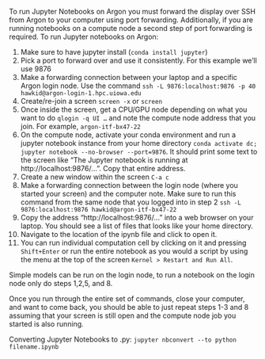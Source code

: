 To run Jupyter Notebooks on Argon you must forward the display over SSH from Argon to your computer using port forwarding. Additionally, if you are running notebooks on a compute node a
second step of port forwarding is required. To run Jupyter notebooks on Argon:

1.	Make sure to have jupyter install (`conda install jupyter`)
2.	Pick a port to forward over and use it consistently. For this example we’ll use 9876
3.	Make a forwarding connection between your laptop and a specific Argon login node. Use the command `ssh -L 9876:localhost:9876 -p 40 hawkid@argon-login-1.hpc.uiowa.edu`
4.	Create/re-join a screen `screen -x` or `screen`
5.	Once inside the screen, get a CPU/GPU node depending on what you want to do `qlogin -q UI …` and note the compute node address that you join. For example, `argon-itf-bx47-22`
6.	On the compute node, activate your conda environment and run a jupyter notebook instance from your home directory `conda activate dc; jupyter notebook --no-browser --port=9876`. It should print some text to the screen like “The Jupyter notebook is running at http://localhost:9876/...”. Copy that entire address.
7.	Create a new window within the screen `C-a c`
8.	Make a forwarding connection between the login node (where you started your screen) and the computer note. Make sure to run this command from the same node that you logged into in step 2 `ssh -L 9876:localhost:9876 hawkid@argon-itf-bx47-22`
9.	Copy the address “http://localhost:9876/...” into a web browser on your laptop. You should see a list of files that looks like your home directory.
10.	Navigate to the location of the ipynb file and click to open it.
11.	You can run individual computation cell by clicking on it and pressing `Shift+Enter` or run the entire notebook as you would a script by using the menu at the top of the screen `Kernel > Restart and Run All`.

Simple models can be run on the login node, to run a notebook on the login node only do steps 1,2,5, and 8.

Once you run through the entire set of commands, close your computer, and want to come back, you should be able to just repeat steps 1-3 and 8 assuming that your screen is still open and the compute node job you started is also running.

Converting Jupyter Notebooks to .py:
`jupyter nbconvert --to python filename.ipynb`
